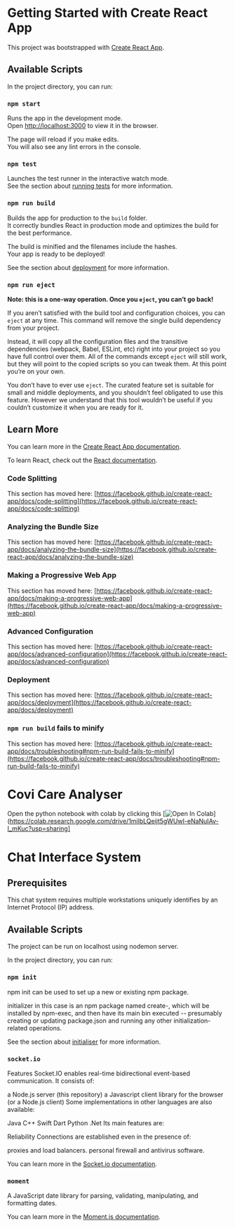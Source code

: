 # Getting Started with Create React App

This project was bootstrapped with [Create React App](https://github.com/facebook/create-react-app).

## Available Scripts

In the project directory, you can run:

### `npm start`

Runs the app in the development mode.\
Open [http://localhost:3000](http://localhost:3000) to view it in the browser.

The page will reload if you make edits.\
You will also see any lint errors in the console.

### `npm test`

Launches the test runner in the interactive watch mode.\
See the section about [running tests](https://facebook.github.io/create-react-app/docs/running-tests) for more information.

### `npm run build`

Builds the app for production to the `build` folder.\
It correctly bundles React in production mode and optimizes the build for the best performance.

The build is minified and the filenames include the hashes.\
Your app is ready to be deployed!

See the section about [deployment](https://facebook.github.io/create-react-app/docs/deployment) for more information.

### `npm run eject`

**Note: this is a one-way operation. Once you `eject`, you can’t go back!**

If you aren’t satisfied with the build tool and configuration choices, you can `eject` at any time. This command will remove the single build dependency from your project.

Instead, it will copy all the configuration files and the transitive dependencies (webpack, Babel, ESLint, etc) right into your project so you have full control over them. All of the commands except `eject` will still work, but they will point to the copied scripts so you can tweak them. At this point you’re on your own.

You don’t have to ever use `eject`. The curated feature set is suitable for small and middle deployments, and you shouldn’t feel obligated to use this feature. However we understand that this tool wouldn’t be useful if you couldn’t customize it when you are ready for it.

## Learn More

You can learn more in the [Create React App documentation](https://facebook.github.io/create-react-app/docs/getting-started).

To learn React, check out the [React documentation](https://reactjs.org/).

### Code Splitting

This section has moved here: [https://facebook.github.io/create-react-app/docs/code-splitting](https://facebook.github.io/create-react-app/docs/code-splitting)

### Analyzing the Bundle Size

This section has moved here: [https://facebook.github.io/create-react-app/docs/analyzing-the-bundle-size](https://facebook.github.io/create-react-app/docs/analyzing-the-bundle-size)

### Making a Progressive Web App

This section has moved here: [https://facebook.github.io/create-react-app/docs/making-a-progressive-web-app](https://facebook.github.io/create-react-app/docs/making-a-progressive-web-app)

### Advanced Configuration

This section has moved here: [https://facebook.github.io/create-react-app/docs/advanced-configuration](https://facebook.github.io/create-react-app/docs/advanced-configuration)

### Deployment

This section has moved here: [https://facebook.github.io/create-react-app/docs/deployment](https://facebook.github.io/create-react-app/docs/deployment)

### `npm run build` fails to minify

This section has moved here: [https://facebook.github.io/create-react-app/docs/troubleshooting#npm-run-build-fails-to-minify](https://facebook.github.io/create-react-app/docs/troubleshooting#npm-run-build-fails-to-minify)

# Covi Care Analyser
Open the python notebook with colab by clicking this [![Open In Colab](https://colab.research.google.com/assets/colab-badge.svg)](https://colab.research.google.com/drive/1milbLQeijt5gWUwI-eNaNuIAv-I_mKuc?usp=sharing]


# Chat Interface System

## Prerequisites

This chat system requires multiple workstations uniquely identifies by an Internet Protocol (IP) address.

## Available Scripts

The project can be run on localhost using nodemon server.

In the project directory, you can run:

### `npm init`

npm init <initializer> can be used to set up a new or existing npm package.

initializer in this case is an npm package named create-<initializer>, which will be installed by npm-exec, and then have its main bin executed -- presumably creating or updating package.json and running any other initialization-related operations.

See the section about [initialiser](https://docs.npmjs.com/cli/v7/commands/npm-init#description) for more information.

### `socket.io`

Features
Socket.IO enables real-time bidirectional event-based communication. It consists of:

a Node.js server (this repository)
a Javascript client library for the browser (or a Node.js client)
Some implementations in other languages are also available:

Java
C++
Swift
Dart
Python
.Net
Its main features are:

Reliability
Connections are established even in the presence of:

proxies and load balancers.
personal firewall and antivirus software.  

You can learn more in the [Socket.io documentation](https://www.npmjs.com/package/socket.io).

### `moment`  

A JavaScript date library for parsing, validating, manipulating, and formatting dates.

You can learn more in the [Moment.js documentation](https://www.npmjs.com/package/moment).
  

